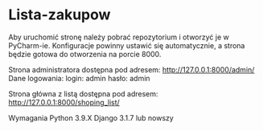 # Lista-zakupow

Aby uruchomić stronę należy pobrać repozytorium i otworzyć je w PyCharm-ie. 
Konfiguracje powinny ustawić się automatycznie, a strona będzie gotowa do otworzenia na porcie 8000.

Strona administratora dostępna pod adresem:
http://127.0.0.1:8000/admin/
Dane logowania:
login: admin
hasło: admin

Strona główna z listą dostępna pod adresem:
http://127.0.0.1:8000/shoping_list/


Wymagania
Python 3.9.X
Django 3.1.7 lub nowszy

